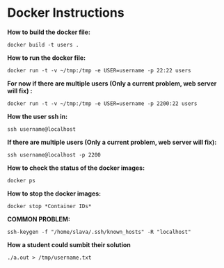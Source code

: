 # Docker Instructions

**How to build the docker file:**

`docker build -t users .`

**How to run the docker file:**

`docker run -t -v ~/tmp:/tmp -e USER=username -p 22:22 users`

**For now if there are multiple users (Only a current problem, web server will fix) :**

`docker run -t -v ~/tmp:/tmp -e USER=username -p 2200:22 users`

**How the user ssh in:**

`ssh username@localhost`

**If there are multiple users (Only a current problem, web server will fix):**

`ssh username@localhost -p 2200`

**How to check the status of the docker images:**

`docker ps`

**How to stop the docker images:**

`docker stop *Container IDs*`

**COMMON PROBLEM:**

`ssh-keygen -f "/home/slava/.ssh/known_hosts" -R "localhost"`

**How a student could sumbit their solution**

`./a.out > /tmp/username.txt`


